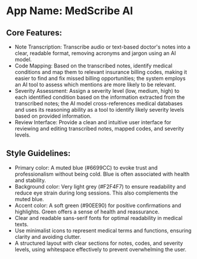 # **App Name**: MedScribe AI

## Core Features:

- Note Transcription: Transcribe audio or text-based doctor's notes into a clear, readable format, removing acronyms and jargon using an AI model.
- Code Mapping: Based on the transcribed notes, identify medical conditions and map them to relevant insurance billing codes, making it easier to find and fix missed billing opportunities; the system employs an AI tool to assess which mentions are more likely to be relevant.
- Severity Assessment: Assign a severity level (low, medium, high) to each identified condition based on the information extracted from the transcribed notes; the AI model cross-references medical databases and uses its reasoning ability as a tool to identify likely severity levels based on provided information.
- Review Interface: Provide a clean and intuitive user interface for reviewing and editing transcribed notes, mapped codes, and severity levels.

## Style Guidelines:

- Primary color: A muted blue (#6699CC) to evoke trust and professionalism without being cold. Blue is often associated with health and stability.
- Background color: Very light grey (#F2F4F7) to ensure readability and reduce eye strain during long sessions. This also complements the muted blue.
- Accent color: A soft green (#90EE90) for positive confirmations and highlights. Green offers a sense of health and reassurance.
- Clear and readable sans-serif fonts for optimal readability in medical texts.
- Use minimalist icons to represent medical terms and functions, ensuring clarity and avoiding clutter.
- A structured layout with clear sections for notes, codes, and severity levels, using whitespace effectively to prevent overwhelming the user.